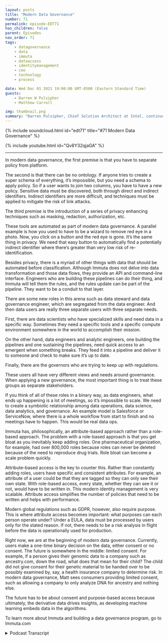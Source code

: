 ```yaml
---
layout: posts
title: "Modern Data Governance"
number: 71
permalink: episode-EDT71
has_children: false
parent: Episodes
nav_order: 71
tags:
    - datagovernance
    - data
    - immuta
    - dataaccess
    - identitymanagement
    - ceo
    - technology
    - process

date: Wed Dec 01 2021 19:00:00 GMT-0500 (Eastern Standard Time)
guests:
    - Darren W Pulsipher
    - Matthew Carroll

img: thumbnail.png
summary: "Darren Pulsipher, Chief Solution Architect at Intel, continues his in depth discussion about the reality and future of modern data governance with Matthew Carroll, the CEO of Immuta. In this episode, they discuss Data Classification, Policies and Governance."
---
```


{% include soundcloud.html id="edt71" title="#71 Modern Data Governance" %}

{% include youtube.html id="Qv8Y32qjaGA" %}

---

In modern data governance, the first premise is that you have to separate policy from platform.

The second is that there can be no ontology.  If anyone tries to create a super schema of everything, it’s impossible, but you need a schema to apply policy. So if a user wants to join two columns, you have to have a new policy. Sensitive data must be discovered, both through direct and indirect identifiers. Indirect identifiers are more difficult, and techniques must be applied to mitigate the risk of link attacks.

The third premise is the introduction of a series of privacy enhancing techniques such as masking, redaction, authorization, etc.

These tools are automated as part of modern data governance. A parallel example is how you used to have to be a wizard to remove red eye in a photo. Now, you click on a button and the red eye is gone. It’s the same thing in privacy. We need that easy button to automatically find a potentially indirect identifier where there’s greater than very low risk of re-identification.

Besides privacy, there is a myriad of other things with data that should be automated before classification. Although Immuta does not delve into data transformation and those data flows, they provide an API and command-line interface. Engineers who are building these pipelines can do their thing, and Immuta will tell them the rules, and the rules update can be part of the pipeline. They want to be a conduit to that layer.

There are some new roles in this arena such as data steward and data governance engineer, which are segregated from the data engineer. And then data users are really three separate users with three separate needs.

First, there are data scientists who have specialized skills and need data in a specific way. Sometimes they need a specific tools and a specific compute environment somewhere in the world to accomplish their mission.

On the other hand, data engineers and analytic engineers, one building the pipelines and one sustaining the pipelines, need quick access to an emergent when something breaks. They feed it into a pipeline and deliver it to someone and check to make sure it’s up to date.

Finally, there are the governors who are trying to keep up with regulations.

These users all have very different views and needs around governance. When applying a new governance, the most important thing is to treat these groups as separate stakeholders.

If you think of all of these roles in a binary way, as data engineers, what ends up happening is a lot of meetings, so it’s impossible to scale. We need to create a symbiotic relationship among data operations, data science, data analytics, and governance. An example model is Salesforce or ServiceNow, where there is a whole workflow from start to finish and no meetings have to happen. This would be real data ops.

Immuta has, philosophically, an attribute-based approach rather than a role-based approach. The problem with a role-based approach is that you get bloat as you inevitably keep adding roles. One pharmaceutical organization, for example, had over 800,000 roles because roles can never be deleted because of the need to reproduce drug trials. Role bloat can become a scale problem quickly.

Attribute-based access is the key to counter this. Rather than constantly adding roles, users have specific and consistent attributes. For example, an attribute of a user could be that they are tagged so they can only see their own state. With role-based access, every state, whether they can see it or not,  would have to be written in. This modern identity management is very scalable. Attribute access simplifies the number of policies that need to be written and helps with performance.

Modern global regulations such as GDPR, however, also require purpose. This is where attribute access becomes important: what purposes can each person operate under? Under a EULA, data must be processed by users only for the stated reason. If not, there needs to be a risk analysis in flight before the data is operationally used for production.

Right now, we are at the beginning of modern data governance. Currently, users make a one-time binary decision on the data, either consent or no consent. The future is somewhere in the middle: limited consent. For example, if a person gives their genomic data to a company such as ancestry.com, down the road, what does that mean for their child? The child did not give consent for their genetic material to be handed over to be possibly examined by, say, a health insurance company to determine risk. In modern data governance, Matt sees consumers providing limited consent, such as allowing a company to only analyze DNA for ancestry and nothing else.

The future has to be about consent and purpose-based access because ultimately, the derivative data drives insights, as developing machine learning embeds data in the algorithms.

To learn more about Immuta and building a data governance program, go to Immuta.com 


<details>
<summary> Podcast Transcript </summary>

<p></p>

</details>
